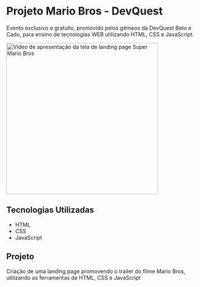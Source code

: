 # Projeto Mario Bros - DevQuest

<p>Evento exclusivo e gratuito, promovido pelos gêmeos da DevQuest Beto e Cadu, para ensino de tecnologias WEB utilizando HTML, CSS e JavaScript.</p>

[<img src="src/images/mario-apresentacao.gif" alt="Video de apresentação da tela de landing page Super Mario Bros" width=400px>](https://adrianoasz.github.io/Projeto-Mario/)

## Tecnologias Utilizadas

- HTML
- CSS
- JavaScript

## Projeto

<p>Criação de uma landing page promovendo o trailer do filme Mario Bros, utilizando as ferramentas de HTML, CSS e JavaScript</p>
